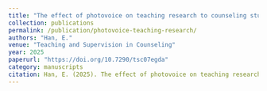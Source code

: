 ```yaml
---
title: "The effect of photovoice on teaching research to counseling students at a Hispanic-serving institution"
collection: publications
permalink: /publication/photovoice-teaching-research/
authors: "Han, E."
venue: "Teaching and Supervision in Counseling"
year: 2025
paperurl: "https://doi.org/10.7290/tsc07egda"
category: manuscripts
citation: Han, E. (2025). The effect of photovoice on teaching research to counseling students at a Hispanic-serving institution. Teaching and Supervision in Counseling, 7(1), 68-80. https://doi.org/10.7290/tsc07egda
---
```

